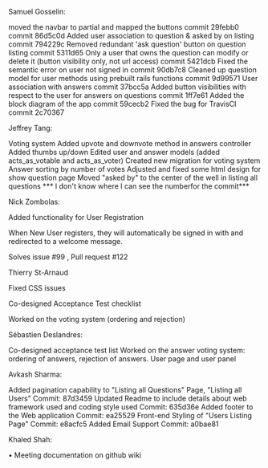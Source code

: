 Samuel Gosselin:

moved the navbar to partial and mapped the buttons
commit 29febb0
commit 86d5c0d
Added user association to question & asked by on listing
commit 794229c
Removed redundant 'ask question' button on question listing
commit 5311d65
Only a user that owns the question can modify or delete it (button visibility only, not url access)
commit 5421dcb
Fixed the semantic error on user not signed in
commit 90db7c8
Cleaned up question model for user methods using prebuilt rails functions
commit 9d99571
User association with answers
commit 37bcc5a
Added button visibilities with respect to the user for answers on questions
commit 1ff7e61
Added the block diagram of the app
commit 59cecb2
Fixed the bug for TravisCI
commit 2c70367


Jeffrey Tang:

Voting system
Added upvote and downvote method in answers controller
Added thumbs up/down
Edited user and answer models (added acts_as_votable and acts_as_voter)
Created new migration for voting system
Answer sorting by number of votes
Adjusted and fixed some html design for show question page
Moved "asked by" to the center of the well in listing all questions
*** I don't know where I can see the numberfor the commit***


Nick Zombolas:

Added functionality for User Registration

When New User registers, they will automatically be signed in with and redirected to a welcome message.

Solves issue #99 , Pull request #122



Thierry St-Arnaud

Fixed CSS issues

Co-designed Acceptance Test checklist

Worked on the voting system (ordering and rejection)


Sébastien Deslandres:

Co-designed acceptance test list
Worked on the answer voting system: ordering of answers, rejection of answers.
User page and user panel

Avkash Sharma:

Added pagination capability to "Listing all Questions" Page, "Listing all Users"
Commit: 87d3459
Updated Readme to include details about web framework used and coding style used
Commit: 635d36e
Added footer to the Web application
Commit: ea25529
Front-end Styling of "Users Listing Page"
Commit: e8acfc5
Added Email Support
Commit: a0bae81

Khaled Shah:

• Meeting documentation on github wiki
